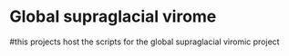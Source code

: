 # Global supraglacial virome

#this projects host the scripts for the global supraglacial viromic project
